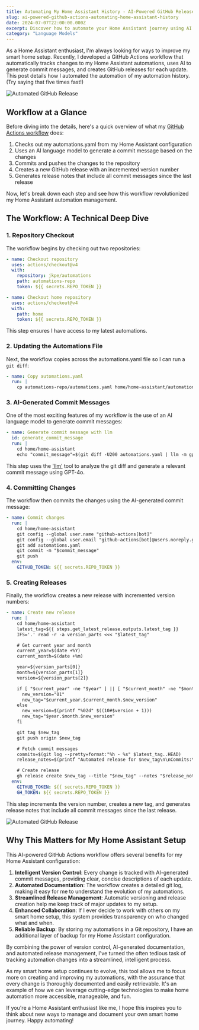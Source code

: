 ```yaml
---
title: Automating My Home Assistant History - AI-Powered GitHub Releases for Automation Tracking
slug: ai-powered-github-actions-automating-home-assistant-history
date: 2024-07-07T22:00:00.000Z
excerpt: Discover how to automate your Home Assistant journey using AI and GitHub Actions. This innovative workflow creates an intelligent, self-updating chronicle of your smart home evolution, complete with AI-generated commit messages and automatic GitHub releases. Learn how to turn your automation history into a living document that grows with your smart home.
category: "Language Models"
---
```


As a Home Assistant enthusiast, I'm always looking for ways to improve my smart home setup. Recently, I developed a GitHub Actions workflow that automatically tracks changes to my Home Assistant automations, uses AI to generate commit messages, and creates GitHub releases for each update. This post details how I automated the automation of my automation history. (Try saying that five times fast!)

![Automated GitHub Release](https://images.jackpearce.co.uk/llm-git-commit-home-assistant.png)

## Workflow at a Glance

Before diving into the details, here's a quick overview of what my [GitHub Actions workflow](https://gist.github.com/jkpe/d6c9a3f4d1db77cb24875e3a289291ad) does:

1. Checks out my automations.yaml from my Home Assistant configuration
2. Uses an AI language model to generate a commit message based on the changes
3. Commits and pushes the changes to the repository
4. Creates a new GitHub release with an incremented version number
5. Generates release notes that include all commit messages since the last release

Now, let's break down each step and see how this workflow revolutionized my Home Assistant automation management.

## The Workflow: A Technical Deep Dive

### 1. Repository Checkout

The workflow begins by checking out two repositories:

```yaml
- name: Checkout repository
  uses: actions/checkout@v4
  with:
    repository: jkpe/automations
    path: automations-repo
    token: ${{ secrets.REPO_TOKEN }}

- name: Checkout home repository
  uses: actions/checkout@v4
  with:
    path: home
    token: ${{ secrets.REPO_TOKEN }}
```

This step ensures I have access to my latest automations.

### 2. Updating the Automations File

Next, the workflow copies across the automations.yaml file so I can run a `git diff`:

```yaml
- name: Copy automations.yaml
  run: |
    cp automations-repo/automations.yaml home/home-assistant/automations.yaml
```

### 3. AI-Generated Commit Messages

One of the most exciting features of my workflow is the use of an AI language model to generate commit messages:

```yaml
- name: Generate commit message with llm
  id: generate_commit_message
  run: |
    cd home/home-assistant
    echo "commit_message"=$(git diff -U200 automations.yaml | llm -m gpt-4o --no-stream -s "Given the git diff provided, write a git commit message for the changes in the Home Assistant automations.yaml file. The commit message should only comment on the specific automation that has changed. An individual automation starts just below the mode: of the previous automation and is identified by its id. Each automation always ends with a mode:. Include the automation ID in the output. Just return text, no formatting." --key ${{ secrets.openaikey }}) >> $GITHUB_ENV
```

This step uses the ['llm'](https://llm.datasette.io/en/stable/) tool to analyze the git diff and generate a relevant commit message using GPT-4o.

### 4. Committing Changes

The workflow then commits the changes using the AI-generated commit message:

```yaml
- name: Commit changes
  run: |
    cd home/home-assistant
    git config --global user.name "github-actions[bot]"
    git config --global user.email "github-actions[bot]@users.noreply.github.com"
    git add automations.yaml
    git commit -m "$commit_message"
    git push
  env:
    GITHUB_TOKEN: ${{ secrets.REPO_TOKEN }}
```

### 5. Creating Releases

Finally, the workflow creates a new release with incremented version numbers:

```yaml
- name: Create new release
  run: |
    cd home/home-assistant
    latest_tag=${{ steps.get_latest_release.outputs.latest_tag }}
    IFS='.' read -r -a version_parts <<< "$latest_tag"

    # Get current year and month
    current_year=$(date +%Y)
    current_month=$(date +%m)

    year=${version_parts[0]}
    month=${version_parts[1]}
    version=${version_parts[2]}

    if [ "$current_year" -ne "$year" ] || [ "$current_month" -ne "$month" ]; then
      new_version="01"
      new_tag="$current_year.$current_month.$new_version"
    else
      new_version=$(printf "%02d" $((10#$version + 1)))
      new_tag="$year.$month.$new_version"
    fi

    git tag $new_tag
    git push origin $new_tag

    # Fetch commit messages
    commits=$(git log --pretty=format:"%h - %s" $latest_tag..HEAD)
    release_notes=$(printf "Automated release for $new_tag\n\nCommits:\n$commits")

    # Create release
    gh release create $new_tag --title "$new_tag" --notes "$release_notes"
  env:
    GITHUB_TOKEN: ${{ secrets.REPO_TOKEN }}
    GH_TOKEN: ${{ secrets.REPO_TOKEN }}
```

This step increments the version number, creates a new tag, and generates release notes that include all commit messages since the last release.

![Automated GitHub Release](https://images.jackpearce.co.uk/llm-git-commit-home-assistant.png)

## Why This Matters for My Home Assistant Setup

This AI-powered GitHub Actions workflow offers several benefits for my Home Assistant configuration:

1. **Intelligent Version Control**: Every change is tracked with AI-generated commit messages, providing clear, concise descriptions of each update.
2. **Automated Documentation**: The workflow creates a detailed git log, making it easy for me to understand the evolution of my automations.
3. **Streamlined Release Management**: Automatic versioning and release creation help me keep track of major updates to my setup.
4. **Enhanced Collaboration**: If I ever decide to work with others on my smart home setup, this system provides transparency on who changed what and when.
5. **Reliable Backup**: By storing my automations in a Git repository, I have an additional layer of backup for my Home Assistant configuration.

By combining the power of version control, AI-generated documentation, and automated release management, I've turned the often tedious task of tracking automation changes into a streamlined, intelligent process.

As my smart home setup continues to evolve, this tool allows me to focus more on creating and improving my automations, with the assurance that every change is thoroughly documented and easily retrievable. It's an example of how we can leverage cutting-edge technologies to make home automation more accessible, manageable, and fun.

If you're a Home Assistant enthusiast like me, I hope this inspires you to think about new ways to manage and document your own smart home journey. Happy automating!


<script src="https://gist.github.com/jkpe/d6c9a3f4d1db77cb24875e3a289291ad.js"></script>

